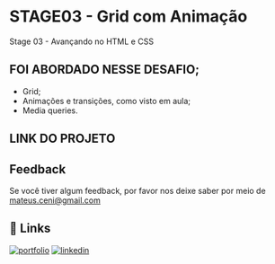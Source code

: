 # STAGE03 - Grid com Animação

Stage 03 - Avançando no HTML e CSS


## FOI ABORDADO NESSE DESAFIO;
- Grid;
- Animações e transições, como visto em aula;
- Media queries.



## LINK DO PROJETO





## Feedback

Se você tiver algum feedback, por favor nos deixe saber por meio de mateus.ceni@gmail.com


## 🔗 Links
[![portfolio](https://img.shields.io/badge/my_portfolio-000?style=for-the-badge&logo=ko-fi&logoColor=white)](https://mysocialtree.vercel.app/)
[![linkedin](https://img.shields.io/badge/linkedin-0A66C2?style=for-the-badge&logo=linkedin&logoColor=white)](https://www.linkedin.com/in/mateus-ceni-9a362a226/)


